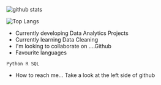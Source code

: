 ![github stats](https://github-readme-stats.vercel.app/api?username=Anestis-K&&show_icons=true&title_color=ffffff&icon_color=bb2acf&text_color=daf7dc&bg_color=151515)

![Top Langs](https://github-readme-stats.vercel.app/api/top-langs/?username=Anestis-K&layout=compacthttps://github.com/Anestis-K/github-readme-stats)

- Currently developing Data Analytics Projects
- Currently learning Data Cleaning 
- I'm looking to collaborate on ....Github
- Favourite languages
```
Python R SQL
```
- How to reach me... Take a look at the left side of github 

